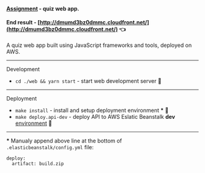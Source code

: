 #### [Assignment](https://github.com/buz-zard/_archive/blob/master/problem-mld/ASSIGNMENT.md) - quiz web app.

#### End result - [http://dmumd3bz0dmmc.cloudfront.net/](http://dmumd3bz0dmmc.cloudfront.net/) :point_left:

A quiz web app built using JavaScript frameworks and tools, deployed on AWS.

---

Development
- `cd ./web && yarn start` - start web development server :construction:

---

Deployment
- `make install` - install and setup deployment environment __*__ :wrench:
- `make deploy.api-dev` - deploy API to AWS Eslatic Beanstalk __dev__ [environment](http://mld-dev.eu-central-1.elasticbeanstalk.com/) :rocket:


---
__*__ Manualy append above line at the bottom of `.elasticbeanstalk/config.yml` file:
```
deploy:
  artifact: build.zip
```
